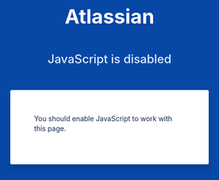 <!doctype html><html lang="en"><head><meta charset="utf-8"><meta http-equiv="X-UA-Compatible" content="IE=edge"><meta name="viewport" content="width=device-width,initial-scale=1"><meta name="description" content="Log in to Jira, Confluence, and all other Atlassian Cloud products here. Not an Atlassian user? Sign up for free."><meta name="google-site-verification" content="HNNnCkeVQ-w56fqPpX2TTEMRmta5QJ-bDunwoaUep-o"><meta name="" content=""><meta name="" content=""><link rel="shortcut icon" href="https://aid-frontend.prod.atl-paas.net/atlassian-id/front-end/5.0.250/favicon.ico"><link rel="preconnect" href="https://fonts.gstatic.com" crossorigin><link rel="preconnect" href="https://t.castle.io"><link rel="preconnect" href="https://api.segment.io" crossorigin><link rel="preconnect" href="https://accounts.google.com"><link rel="preconnect" href="https://sentry.io" crossorigin><title>Log in with Atlassian account</title><style>.grecaptcha-badge{visibility:hidden}.scriptLoadError{display:flex;align-content:center;background-color:#0747a6;position:absolute;top:0;left:0;width:100%;height:100%;font-size:14px;font-style:normal;font-weight:400;line-height:1.42857142857143;letter-spacing:-.005em;font-family:-apple-system,BlinkMacSystemFont,Segoe UI,Roboto,Oxygen,Ubuntu,Fira Sans,Droid Sans,Helvetica Neue,sans-serif}.scriptLoadError .container{color:#fff;margin:0 auto;align-items:center;display:flex;flex-direction:column}.scriptLoadError .content{background:#fff;border-radius:3px;box-shadow:0 10px 10px rgba(0,0,0,.1);box-sizing:border-box;color:#172b4d;padding:48px;width:400px}.scriptLoadError .content{margin-top:48px}.scriptLoadError .content p:first-child{margin-top:0}.scriptLoadError .content a{text-decoration:none;color:#0052cc}.scriptLoadError .logo{margin-top:48px;margin-bottom:0;font-size:40px;line-height:48px}.scriptLoadError .heading{color:#deebff;font-size:24px;font-weight:500;line-height:28px;margin-top:48px}</style><script src="https://metal.prod.atl-paas.net/1.24.0/metal-head.min.js"></script><link href="https://aid-frontend.prod.atl-paas.net/atlassian-id/front-end/5.0.250/static/css/39.9dfe180a.chunk.css" rel="stylesheet"></head><body data-app-state="{&quot;appConfig&quot;:{&quot;auth0Config&quot;:{&quot;callbackUrl&quot;:&quot;https://id.atlassian.com/login/callback&quot;,&quot;clientId&quot;:&quot;tDP5by46cc3gEck7d2vbHZsqsfrDK6t9&quot;,&quot;domain&quot;:&quot;auth.atlassian.com&quot;,&quot;tenant&quot;:&quot;atlassian-account-prod&quot;,&quot;tokenIssuer&quot;:&quot;https://atlassian-account-prod.pus2.auth0.com&quot;},&quot;bitbucketSignupUrl&quot;:&quot;https://bitbucket.org/account/signup&quot;,&quot;bitbucketSignupUrlOverrideEnabled&quot;:false,&quot;castleAppId&quot;:&quot;337683121243755&quot;,&quot;googleAuthClientId&quot;:&quot;596149463257-9oquqfivs9on8t8erq23c8qso6vk3cp1.apps.googleusercontent.com&quot;,&quot;marketingConsentApiUrl&quot;:&quot;https://preferences.atlassian.com/rest&quot;,&quot;recaptchaEnable&quot;:true,&quot;recaptchaEnterpriseCheckboxKeySite&quot;:&quot;6LfnteAZAAAAAH3vsGy_TA6P6wBH6jtbMqAeVI8k&quot;,&quot;recaptchaEnterpriseInvisibleKeySite&quot;:&quot;6LcTpeAZAAAAACEXJuZmTp5YVTOUVXnN3TYR_fLM&quot;,&quot;segmentIoKey&quot;:&quot;cb2egpwag7&quot;,&quot;sentryUrl&quot;:&quot;https://71e54c28be0d49f0bcd732ab30f35faa@sentry.io/275199&quot;,&quot;contextPath&quot;:&quot;&quot;},&quot;locale&quot;:&quot;en-US&quot;,&quot;csrfToken&quot;:&quot;90e49d46-192a-44b8-bdb1-8b7ca80ab05e&quot;,&quot;featureFlags&quot;:{&quot;aid_signup.microsoft.auth.enabled&quot;:true,&quot;aid_signup.apple.auth.enabled&quot;:true,&quot;aid_signup.apple.show.hidden.email.warning.enabled&quot;:true,&quot;aid_signup.recaptcha_enterprise.enabled&quot;:true,&quot;aid_signup.disallow.bitbucket.username.login&quot;:true,&quot;sign-in-with-slack.enabled&quot;:true,&quot;aid-frontend.use-cobranding-object&quot;:false},&quot;cobranding&quot;:{&quot;application&quot;:&quot;bitbucket&quot;,&quot;derivedApplication&quot;:&quot;bitbucket&quot;},&quot;microbranding&quot;:{&quot;application&quot;:&quot;bitbucket&quot;},&quot;login&quot;:{}}"><div id="root"><noscript><div class="scriptLoadError"><div class="container"><h1 class="logo">Atlassian</h1><div class="heading">JavaScript is disabled</div><div class="content"><p>You should enable JavaScript to work with this page.</p></div></div></div></noscript><div id="javaScriptLoadError" style="display:none"><div class="scriptLoadError"><div class="container"><h1 class="logo">Atlassian</h1><div class="heading">JavaScript load error</div><div class="content"><p>We tried to load scripts but something went wrong.</p><p>Please make sure that your network settings allow you to download scripts from the following domain:</p><p><b>https://aid-frontend.prod.atl-paas.net/atlassian-id/front-end/5.0.250</b></p></div></div></div></div></div><script>var mfaServerUrl="",ticket="",requestToken="",postActionURL="",userData={userId:"",email:"",friendlyUserId:"",tenant:"",tenantFriendlyName:""},globalTrackingId="";window.onload=function(){document.getElementById("javaScriptLoadError")&&(document.getElementById("javaScriptLoadError").style.display="block")}</script><script>!function(e){function t(t){for(var n,c,f=t[0],i=t[1],u=t[2],l=0,s=[];l<f.length;l++)c=f[l],Object.prototype.hasOwnProperty.call(a,c)&&a[c]&&s.push(a[c][0]),a[c]=0;for(n in i)Object.prototype.hasOwnProperty.call(i,n)&&(e[n]=i[n]);for(d&&d(t);s.length;)s.shift()();return o.push.apply(o,u||[]),r()}function r(){for(var e,t=0;t<o.length;t++){for(var r=o[t],n=!0,f=1;f<r.length;f++){var i=r[f];0!==a[i]&&(n=!1)}n&&(o.splice(t--,1),e=c(c.s=r[0]))}return e}var n={},a={38:0},o=[];function c(t){if(n[t])return n[t].exports;var r=n[t]={i:t,l:!1,exports:{}};return e[t].call(r.exports,r,r.exports,c),r.l=!0,r.exports}c.e=function(e){var t=[],r=a[e];if(0!==r)if(r)t.push(r[2]);else{var n=new Promise((function(t,n){r=a[e]=[t,n]}));t.push(r[2]=n);var o,f=document.createElement("script");f.charset="utf-8",f.timeout=120,c.nc&&f.setAttribute("nonce",c.nc),f.src=function(e){return c.p+"static/js/"+({27:"cancel.account.delete",28:"delete.request.confirmation",29:"expired.password",30:"inactive.account",31:"login",33:"mfa",34:"mfa.apps",35:"mfa.enrollment",36:"multi.factor",37:"pending.deletion"}[e]||e)+"."+{0:"d5ca44c5",1:"d388a2da",2:"11c2c1e6",3:"b9e83909",4:"4d5ea6a0",5:"08027ca7",6:"2888bff1",7:"09fd183a",8:"d39b8328",9:"ec18b746",10:"572a7df5",11:"f52a4e21",12:"84350c55",13:"46e34ed4",14:"47a31598",15:"b3f43e37",16:"35945b65",17:"6b822e58",18:"5a26a28e",19:"816f97e0",20:"12441bbf",21:"c1a92e62",22:"32421714",23:"873e3163",24:"9fc2cf40",25:"d87189c0",26:"006cca7a",27:"175e3245",28:"d0deb9ff",29:"84d11655",30:"7e2a3b0a",31:"1cda67af",33:"7aca2089",34:"01738d5f",35:"0df708a9",36:"b15b8f50",37:"75333356",40:"1b6e5f4b",41:"82990183",42:"ddc49414",43:"1f7576aa"}[e]+".chunk.js"}(e);var i=new Error;o=function(t){f.onerror=f.onload=null,clearTimeout(u);var r=a[e];if(0!==r){if(r){var n=t&&("load"===t.type?"missing":t.type),o=t&&t.target&&t.target.src;i.message="Loading chunk "+e+" failed.\n("+n+": "+o+")",i.name="ChunkLoadError",i.type=n,i.request=o,r[1](i)}a[e]=void 0}};var u=setTimeout((function(){o({type:"timeout",target:f})}),12e4);f.onerror=f.onload=o,document.head.appendChild(f)}return Promise.all(t)},c.m=e,c.c=n,c.d=function(e,t,r){c.o(e,t)||Object.defineProperty(e,t,{enumerable:!0,get:r})},c.r=function(e){"undefined"!=typeof Symbol&&Symbol.toStringTag&&Object.defineProperty(e,Symbol.toStringTag,{value:"Module"}),Object.defineProperty(e,"__esModule",{value:!0})},c.t=function(e,t){if(1&t&&(e=c(e)),8&t)return e;if(4&t&&"object"==typeof e&&e&&e.__esModule)return e;var r=Object.create(null);if(c.r(r),Object.defineProperty(r,"default",{enumerable:!0,value:e}),2&t&&"string"!=typeof e)for(var n in e)c.d(r,n,function(t){return e[t]}.bind(null,n));return r},c.n=function(e){var t=e&&e.__esModule?function(){return e.default}:function(){return e};return c.d(t,"a",t),t},c.o=function(e,t){return Object.prototype.hasOwnProperty.call(e,t)},c.p="https://aid-frontend.prod.atl-paas.net/atlassian-id/front-end/5.0.250/",c.oe=function(e){throw console.error(e),e};var f=this["webpackJsonpaid-frontend"]=this["webpackJsonpaid-frontend"]||[],i=f.push.bind(f);f.push=t,f=f.slice();for(var u=0;u<f.length;u++)t(f[u]);var d=i;r()}([])</script><script src="https://aid-frontend.prod.atl-paas.net/atlassian-id/front-end/5.0.250/static/js/39.c2291268.chunk.js"></script><script src="https://aid-frontend.prod.atl-paas.net/atlassian-id/front-end/5.0.250/static/js/main.23d1bb21.chunk.js"></script></body></html>